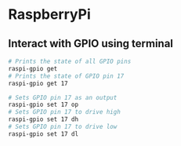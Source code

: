 # RaspberryPi

## Interact with GPIO using terminal

```bash
# Prints the state of all GPIO pins
raspi-gpio get
# Prints the state of GPIO pin 17
raspi-gpio get 17

# Sets GPIO pin 17 as an output
raspi-gpio set 17 op
# Sets GPIO pin 17 to drive high
raspi-gpio set 17 dh
# Sets GPIO pin 17 to drive low
raspi-gpio set 17 dl
```